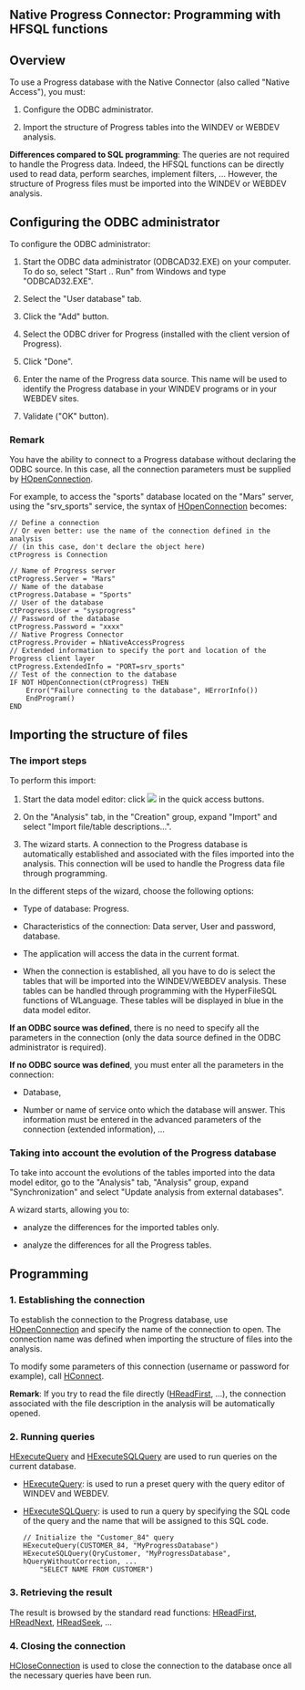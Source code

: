 


## Native Progress Connector: Programming with HFSQL functions
			



<a name="NOTE1"></a>
<a name="NOTE1_1"></a>


## Overview
<a name="overview_ELTTEXTE000230"></a>
To use a Progress database with the Native Connector (also called "Native Access"), you must:

1. Configure the ODBC administrator. 

2. Import the structure of Progress tables into the WINDEV or WEBDEV analysis.




**Differences compared to SQL programming**: The queries are not required to handle the Progress data. Indeed, the HFSQL functions can be directly used to read data, perform searches, implement filters, ... However, the structure of Progress files must be imported into the WINDEV or WEBDEV analysis.



<a name="NOTE2"></a>
<a name="NOTE2_1"></a>


## Configuring the ODBC administrator
<a name="configuring_the_odbc_administrator_ELTTEXTE000260"></a>
To configure the ODBC administrator:

1. Start the ODBC data administrator (ODBCAD32.EXE) on your computer. To do so, select "Start .. Run" from Windows and type "ODBCAD32.EXE".

2. Select the "User database" tab.

3. Click the "Add" button.

4. Select the ODBC driver for Progress (installed with the client version of Progress).

5. Click "Done".

6. Enter the name of the Progress data source. This name will be used to identify the Progress database in your WINDEV programs or in your WEBDEV sites.

7. Validate ("OK" button).



<a name="NOTE2_2"></a>


### Remark
<a name="remark_ELTPARAGRAPHE000038"></a>

You have the ability to connect to a Progress database without declaring the ODBC source. In this case, all the connection parameters must be supplied by [HOpenConnection](../WDLang4/3044107.md).

For example, to access the "sports" database located on the "Mars" server, using the "srv_sports" service, the syntax of [HOpenConnection](../WDLang4/3044107.md) becomes:


```wl
// Define a connection
// Or even better: use the name of the connection defined in the analysis 
// (in this case, don't declare the object here)
ctProgress is Connection 

// Name of Progress server
ctProgress.Server = "Mars"
// Name of the database
ctProgress.Database = "Sports"
// User of the database
ctProgress.User = "sysprogress"
// Password of the database
ctProgress.Password = "xxxx"
// Native Progress Connector
ctProgress.Provider = hNativeAccessProgress
// Extended information to specify the port and location of the Progress client layer
ctProgress.ExtendedInfo = "PORT=srv_sports"
// Test of the connection to the database
IF NOT HOpenConnection(ctProgress) THEN
	Error("Failure connecting to the database", HErrorInfo())
	EndProgram()	
END
```


<a name="NOTE3"></a>
<a name="NOTE3_1"></a>


## Importing the structure of files
<a name="importing_the_structure_files_ELTTEXTE000290"></a>


### The import steps
<a name="the_import_steps_ELTPARAGRAPHE000057"></a>

To perform this import: 

1. Start the data model editor: click ![](https://doc.pcsoft.fr/en-US/images/image.awp?langid=3&name=Ico_Analyse.gif)
 in the quick access buttons.

2. On the "Analysis" tab, in the "Creation" group, expand "Import" and select "Import file/table descriptions...".

3. The wizard starts. A connection to the Progress database is automatically established and associated with the files imported into the analysis. This connection will be used to handle the Progress data file through programming.




In the different steps of the wizard, choose the following options:

- Type of database: Progress. 

- Characteristics of the connection: Data server, User and password, database.  

- The application will access the data in the current format.

- When the connection is established, all you have to do is select the tables that will be imported into the WINDEV/WEBDEV analysis. These tables can be handled through programming with the HyperFileSQL functions of WLanguage. These tables will be displayed in blue in the data model editor.




**If an ODBC source was defined**, there is no need to specify all the parameters in the connection (only the data source defined in the ODBC administrator is required).

**If no ODBC source was defined**, you must enter all the parameters in the connection:

- Database, 

- Number or name of service onto which the database will answer. This information must be entered in the advanced parameters of the connection (extended information), ...



<a name="NOTE3_2"></a>


### Taking into account the evolution of the Progress database
<a name="taking_into_account_the_evolution_the_progress_database_ELTPARAGRAPHE000096"></a>

To take into account the evolutions of the tables imported into the data model editor, go to the "Analysis" tab, "Analysis" group, expand "Synchronization" and select "Update analysis from external databases".

A wizard starts, allowing you to:

- analyze the differences for the imported tables only.

- analyze the differences for all the Progress tables.




<a name="NOTE4"></a>
<a name="NOTE4_1"></a>


## Programming
<a name="programming_ELTTEXTE000320"></a>


### 1. Establishing the connection
<a name="1_establishing_the_connection_ELTPARAGRAPHE000122"></a>

To establish the connection to the Progress database, use [HOpenConnection](../WDLang4/3044107.md) and specify the name of the connection to open. The connection name was defined when importing the structure of files into the analysis.

To modify some parameters of this connection (username or password for example), call [HConnect](../WDLang4/3044263.md).

**Remark**: If you try to read the file directly ([HReadFirst](../WDLang4/3044051.md), ...), the connection associated with the file description in the analysis will be automatically opened.
<a name="NOTE4_2"></a>


### 2. Running queries
<a name="2_running_queries_ELTPARAGRAPHE000142"></a>

[HExecuteQuery](../WDLang4/3044080.md) and [HExecuteSQLQuery](../WDLang4/3044084.md) are used to run queries on the current database.

- [HExecuteQuery](../WDLang4/3044080.md): is used to run a preset query with the query editor of WINDEV and WEBDEV.

- [HExecuteSQLQuery](../WDLang4/3044084.md): is used to run a query by specifying the SQL code of the query and the name that will be assigned to this SQL code.
	
	```wl
	// Initialize the "Customer_84" query
	HExecuteQuery(CUSTOMER_84, "MyProgressDatabase")
	HExecuteSQLQuery(QryCustomer, "MyProgressDatabase", hQueryWithoutCorrection, ...
		"SELECT NAME FROM CUSTOMER")
	```




<a name="NOTE4_3"></a>


### 3. Retrieving the result
<a name="3_retrieving_the_result_ELTPARAGRAPHE000163"></a>

The result is browsed by the standard read functions: [HReadFirst](../WDLang4/3044051.md), [HReadNext](../WDLang4/3044037.md), [HReadSeek](../WDLang4/3044050.md), ...
<a name="NOTE4_4"></a>


### 4. Closing the connection
<a name="4_closing_the_connection_ELTPARAGRAPHE000179"></a>

[HCloseConnection](../WDLang4/3044095.md) is used to close the connection to the database once all the necessary queries have been run.



